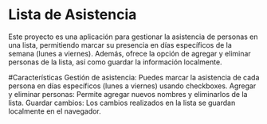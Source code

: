 # Lista de Asistencia

Este proyecto es una aplicación para gestionar la asistencia de personas en una lista, 
permitiendo marcar su presencia en días específicos 
de la semana (lunes a viernes). Además, ofrece la opción de agregar y eliminar personas de la lista, así como guardar la información localmente.

#Características
Gestión de asistencia: Puedes marcar la asistencia de cada persona en días específicos (lunes a viernes) usando checkboxes.
Agregar y eliminar personas: Permite agregar nuevos nombres y eliminarlos de la lista.
Guardar cambios: Los cambios realizados en la lista se guardan localmente en el navegador.
